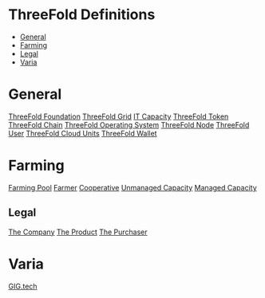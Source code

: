 # ThreeFold Definitions

- [General](#general)
- [Farming](#farming)
- [Legal](#legal)
- [Varia](#varia)

<a id='general'></a>

# General
[ThreeFold Foundation](../definitions/threefold_foundation.md ':include')
[ThreeFold Grid](../definitions/threefold_grid.md ':include')
[IT Capacity](../definitions/it_capacity.md ':include')
[ThreeFold Token](../definitions/threefold_token.md ':include')
[ThreeFold Chain](../definitions/threefold_chain.md ':include')
[ThreeFold Operating System](../definitions/threefold_operating_system.md ':include')
[ThreeFold Node](../definitions/threefold_node.md ':include')
[ThreeFold User](../definitions/threefold_user.md ':include')
[ThreeFold Cloud Units](../definitions/threefold_cloud_units.md ':include')
[ThreeFold Wallet](../definitions/threefold_wallet.md ':include')


<a id='farming'></a>

# Farming
[Farming Pool](../definitions/threefold_farming_pool.md ':include')
[Farmer](../definitions/threefold_farmer.md ':include')
[Cooperative](../definitions/threefold_cooperative.md ':include')
[Unmanaged Capacity](../definitions/threefold_unmanaged_capacity.md ':include')
[Managed Capacity](../definitions/threefold_managed_capacity.md ':include')


<a id='legal'></a>

## Legal
[The Company](sub/the_company.md ':include')
[The Product](sub/the_product.md ':include')
[The Purchaser](sub/the_purchaser.md ':include')


<a id='varia'></a>

# Varia

[GIG.tech](../definitions/threefold_tech.md ':include')